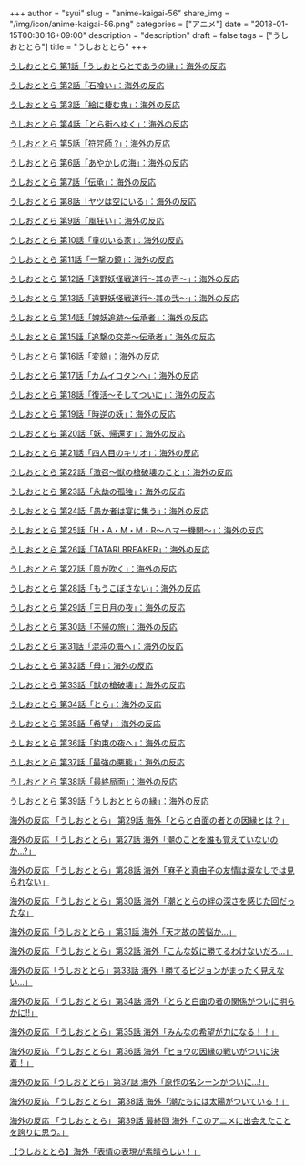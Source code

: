 +++
author = "syui"
slug = "anime-kaigai-56"
share_img = "/img/icon/anime-kaigai-56.png"
categories = ["アニメ"]
date = "2018-01-15T00:30:16+09:00"
description = "description"
draft = false
tags = ["うしおととら"]
title = "うしおととら"
+++



<a href="http://fromdistant.blog.jp/archives/1033779007.html" rel="nofollow" target="_blank" title="うしおととら 第1話「うしおとらとであうの縁」：海外の反応">うしおととら 第1話「うしおとらとであうの縁」：海外の反応</a>

<a href="http://fromdistant.blog.jp/archives/1034220326.html" rel="nofollow" target="_blank" title="うしおととら 第2話「石喰い」：海外の反応">うしおととら 第2話「石喰い」：海外の反応</a>

<a href="http://fromdistant.blog.jp/archives/1034604639.html" rel="nofollow" target="_blank" title="うしおととら 第3話「絵に棲む鬼」：海外の反応">うしおととら 第3話「絵に棲む鬼」：海外の反応</a>

<a href="http://fromdistant.blog.jp/archives/1035277142.html" rel="nofollow" target="_blank" title="うしおととら 第4話「とら街へゆく」：海外の反応">うしおととら 第4話「とら街へゆく」：海外の反応</a>

<a href="http://fromdistant.blog.jp/archives/1035974894.html" rel="nofollow" target="_blank" title=" うしおととら 第5話「符咒師 ?」：海外の反応"> うしおととら 第5話「符咒師 ?」：海外の反応</a>

<a href="http://fromdistant.blog.jp/archives/1036627404.html" rel="nofollow" target="_blank" title="うしおととら 第6話「あやかしの海」：海外の反応">うしおととら 第6話「あやかしの海」：海外の反応</a>

<a href="http://fromdistant.blog.jp/archives/1037286278.html" rel="nofollow" target="_blank" title="うしおととら 第7話「伝承」：海外の反応">うしおととら 第7話「伝承」：海外の反応</a>

<a href="http://fromdistant.blog.jp/archives/1037978153.html" rel="nofollow" target="_blank" title="うしおととら 第8話「ヤツは空にいる」：海外の反応">うしおととら 第8話「ヤツは空にいる」：海外の反応</a>

<a href="http://fromdistant.blog.jp/archives/1038639431.html" rel="nofollow" target="_blank" title="うしおととら 第9話「風狂い」：海外の反応">うしおととら 第9話「風狂い」：海外の反応</a>

<a href="http://fromdistant.blog.jp/archives/1039322043.html" rel="nofollow" target="_blank" title="うしおととら 第10話「童のいる家」：海外の反応">うしおととら 第10話「童のいる家」：海外の反応</a>

<a href="http://fromdistant.blog.jp/archives/1039954011.html" rel="nofollow" target="_blank" title="うしおととら 第11話「一撃の鏡」：海外の反応">うしおととら 第11話「一撃の鏡」：海外の反応</a>

<a href="http://fromdistant.blog.jp/archives/1040637769.html" rel="nofollow" target="_blank" title="うしおととら 第12話「遠野妖怪戦道行～其の壱～」：海外の反応">うしおととら 第12話「遠野妖怪戦道行～其の壱～」：海外の反応</a>

<a href="http://fromdistant.blog.jp/archives/1041248232.html" rel="nofollow" target="_blank" title="うしおととら 第13話「遠野妖怪戦道行～其の弐～」：海外の反応">うしおととら 第13話「遠野妖怪戦道行～其の弐～」：海外の反応</a>

<a href="http://fromdistant.blog.jp/archives/1041816602.html" rel="nofollow" target="_blank" title="うしおととら 第14話「婢妖追跡～伝承者」：海外の反応">うしおととら 第14話「婢妖追跡～伝承者」：海外の反応</a>

<a href="http://fromdistant.blog.jp/archives/1042376047.html" rel="nofollow" target="_blank" title="うしおととら 第15話「追撃の交差～伝承者」：海外の反応">うしおととら 第15話「追撃の交差～伝承者」：海外の反応</a>

<a href="http://fromdistant.blog.jp/archives/1042950587.html" rel="nofollow" target="_blank" title="うしおととら 第16話「変貌」：海外の反応">うしおととら 第16話「変貌」：海外の反応</a>

<a href="http://fromdistant.blog.jp/archives/1043482028.html" rel="nofollow" target="_blank" title="うしおととら 第17話「カムイコタンへ」：海外の反応">うしおととら 第17話「カムイコタンへ」：海外の反応</a>

<a href="http://fromdistant.blog.jp/archives/1044041593.html" rel="nofollow" target="_blank" title="うしおととら 第18話「復活～そしてついに」：海外の反応">うしおととら 第18話「復活～そしてついに」：海外の反応</a>

<a href="http://fromdistant.blog.jp/archives/1044610741.html" rel="nofollow" target="_blank" title="うしおととら 第19話「時逆の妖」：海外の反応">うしおととら 第19話「時逆の妖」：海外の反応</a>

<a href="http://fromdistant.blog.jp/archives/1045169302.html" rel="nofollow" target="_blank" title="うしおととら 第20話「妖、帰還す」：海外の反応">うしおととら 第20話「妖、帰還す」：海外の反応</a>

<a href="http://fromdistant.blog.jp/archives/1045758774.html" rel="nofollow" target="_blank" title="うしおととら 第21話「四人目のキリオ」：海外の反応">うしおととら 第21話「四人目のキリオ」：海外の反応</a>

<a href="http://fromdistant.blog.jp/archives/1046335915.html" rel="nofollow" target="_blank" title="うしおととら 第22話「激召～獣の槍破壊のこと」：海外の反応">うしおととら 第22話「激召～獣の槍破壊のこと」：海外の反応</a>

<a href="http://fromdistant.blog.jp/archives/1046905178.html" rel="nofollow" target="_blank" title="うしおととら 第23話「永劫の孤独」：海外の反応">うしおととら 第23話「永劫の孤独」：海外の反応</a>

<a href="http://fromdistant.blog.jp/archives/1047459907.html" rel="nofollow" target="_blank" title="うしおととら 第24話「愚か者は宴に集う」：海外の反応">うしおととら 第24話「愚か者は宴に集う」：海外の反応</a>

<a href="http://fromdistant.blog.jp/archives/1048006480.html" rel="nofollow" target="_blank" title="うしおととら 第25話「H・A・M・M・R～ハマー機関～」：海外の反応">うしおととら 第25話「H・A・M・M・R～ハマー機関～」：海外の反応</a>

<a href="http://fromdistant.blog.jp/archives/1048538584.html" rel="nofollow" target="_blank" title="うしおととら 第26話「TATARI BREAKER」：海外の反応">うしおととら 第26話「TATARI BREAKER」：海外の反応</a>

<a href="http://fromdistant.blog.jp/archives/1061751043.html" rel="nofollow" target="_blank" title="うしおととら 第27話「風が吹く」：海外の反応">うしおととら 第27話「風が吹く」：海外の反応</a>

<a href="http://fromdistant.blog.jp/archives/1061772848.html" rel="nofollow" target="_blank" title="うしおととら 第28話「もうこぼさない」：海外の反応">うしおととら 第28話「もうこぼさない」：海外の反応</a>

<a href="http://fromdistant.blog.jp/archives/1061808978.html" rel="nofollow" target="_blank" title="うしおととら 第29話「三日月の夜」：海外の反応">うしおととら 第29話「三日月の夜」：海外の反応</a>

<a href="http://fromdistant.blog.jp/archives/1061834208.html" rel="nofollow" target="_blank" title="うしおととら 第30話「不帰の旅」：海外の反応">うしおととら 第30話「不帰の旅」：海外の反応</a>

<a href="http://fromdistant.blog.jp/archives/1061862523.html" rel="nofollow" target="_blank" title="うしおととら 第31話「混沌の海へ」：海外の反応">うしおととら 第31話「混沌の海へ」：海外の反応</a>

<a href="http://fromdistant.blog.jp/archives/1061884722.html" rel="nofollow" target="_blank" title="うしおととら 第32話「母」：海外の反応">うしおととら 第32話「母」：海外の反応</a>

<a href="http://fromdistant.blog.jp/archives/1061913341.html" rel="nofollow" target="_blank" title="うしおととら 第33話「獣の槍破壊」：海外の反応">うしおととら 第33話「獣の槍破壊」：海外の反応</a>

<a href="http://fromdistant.blog.jp/archives/1061937706.html" rel="nofollow" target="_blank" title="うしおととら 第34話「とら」：海外の反応">うしおととら 第34話「とら」：海外の反応</a>

<a href="http://fromdistant.blog.jp/archives/1061961652.html" rel="nofollow" target="_blank" title="うしおととら 第35話「希望」：海外の反応">うしおととら 第35話「希望」：海外の反応</a>

<a href="http://fromdistant.blog.jp/archives/1061981591.html" rel="nofollow" target="_blank" title="うしおととら 第36話「約束の夜へ」：海外の反応">うしおととら 第36話「約束の夜へ」：海外の反応</a>

<a href="http://fromdistant.blog.jp/archives/1062005762.html" rel="nofollow" target="_blank" title="うしおととら 第37話「最強の悪態」：海外の反応">うしおととら 第37話「最強の悪態」：海外の反応</a>

<a href="http://fromdistant.blog.jp/archives/1062030564.html" rel="nofollow" target="_blank" title="うしおととら 第38話「最終局面」：海外の反応">うしおととら 第38話「最終局面」：海外の反応</a>

<a href="http://fromdistant.blog.jp/archives/1062056381.html" rel="nofollow" target="_blank" title="うしおととら 第39話「うしおととらの縁」：海外の反応">うしおととら 第39話「うしおととらの縁」：海外の反応</a>

<a href="http://honyakutyuihou.hatenablog.com/entry/anime./ushiototora29" rel="nofollow" target="_blank" title="海外の反応 「うしおととら」 第29話 海外「とらと白面の者との因縁とは？」">海外の反応 「うしおととら」 第29話 海外「とらと白面の者との因縁とは？」</a>

<a href="http://honyakutyuihou.hatenablog.com/entry/anime/ushiototora27" rel="nofollow" target="_blank" title="海外の反応 「うしおととら」第27話 海外「潮のことを誰も覚えていないのか...?」">海外の反応 「うしおととら」第27話 海外「潮のことを誰も覚えていないのか...?」</a>

<a href="http://honyakutyuihou.hatenablog.com/entry/anime/ushiototora28" rel="nofollow" target="_blank" title="海外の反応 「うしおととら」第28話 海外「麻子と真由子の友情は涙なしでは見られない」">海外の反応 「うしおととら」第28話 海外「麻子と真由子の友情は涙なしでは見られない」</a>

<a href="http://honyakutyuihou.hatenablog.com/entry/anime/ushiototora30" rel="nofollow" target="_blank" title="海外の反応 「うしおととら」第30話 海外「潮ととらの絆の深さを感じた回だったな」">海外の反応 「うしおととら」第30話 海外「潮ととらの絆の深さを感じた回だったな」</a>

<a href="http://honyakutyuihou.hatenablog.com/entry/anime/ushiototora31" rel="nofollow" target="_blank" title="海外の反応「うしおととら 」第31話 海外「天才故の苦悩か...」">海外の反応「うしおととら 」第31話 海外「天才故の苦悩か...」</a>

<a href="http://honyakutyuihou.hatenablog.com/entry/anime/ushiototora32" rel="nofollow" target="_blank" title="海外の反応 「うしおととら」第32話 海外「こんな奴に勝てるわけないだろ...」">海外の反応 「うしおととら」第32話 海外「こんな奴に勝てるわけないだろ...」</a>

<a href="http://honyakutyuihou.hatenablog.com/entry/anime/ushiototora33" rel="nofollow" target="_blank" title="海外の反応「うしおととら」第33話 海外「勝てるビジョンがまったく見えない...」">海外の反応「うしおととら」第33話 海外「勝てるビジョンがまったく見えない...」</a>

<a href="http://honyakutyuihou.hatenablog.com/entry/anime/ushiototora34" rel="nofollow" target="_blank" title="海外の反応 「うしおととら」第34話 海外「とらと白面の者の関係がついに明らかに!!」">海外の反応 「うしおととら」第34話 海外「とらと白面の者の関係がついに明らかに!!」</a>

<a href="http://honyakutyuihou.hatenablog.com/entry/anime/ushiototora35" rel="nofollow" target="_blank" title="海外の反応 「うしおととら」第35話 海外「みんなの希望が力になる！！」">海外の反応 「うしおととら」第35話 海外「みんなの希望が力になる！！」</a>

<a href="http://honyakutyuihou.hatenablog.com/entry/anime/ushiototora36" rel="nofollow" target="_blank" title="海外の反応 「うしおととら」第36話 海外「ヒョウの因縁の戦いがついに決着！」">海外の反応 「うしおととら」第36話 海外「ヒョウの因縁の戦いがついに決着！」</a>

<a href="http://honyakutyuihou.hatenablog.com/entry/anime/ushiototora37" rel="nofollow" target="_blank" title="海外の反応「うしおととら」第37話 海外「原作の名シーンがついに...!」">海外の反応「うしおととら」第37話 海外「原作の名シーンがついに...!」</a>

<a href="http://honyakutyuihou.hatenablog.com/entry/anime/ushiototora38" rel="nofollow" target="_blank" title="海外の反応 「うしおととら」 第38話 海外「潮たちには太陽がついている！」">海外の反応 「うしおととら」 第38話 海外「潮たちには太陽がついている！」</a>

<a href="http://honyakutyuihou.hatenablog.com/entry/anime/ushiototora39" rel="nofollow" target="_blank" title="海外の反応 「うしおととら」 第39話 最終回 海外「このアニメに出会えたことを誇りに思う。」">海外の反応 「うしおととら」 第39話 最終回 海外「このアニメに出会えたことを誇りに思う。」</a>

<a href="http://transover.blog.fc2.com/blog-entry-78.html" rel="nofollow" target="_blank" title="【うしおととら】海外「表情の表現が素晴らしい！」">【うしおととら】海外「表情の表現が素晴らしい！」</a>
